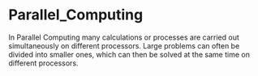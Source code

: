 # Parallel_Computing
In Parallel Computing many calculations or processes are carried out simultaneously on  different processors. Large problems can often be divided into smaller ones, which can then be solved at the same time on different processors. 
